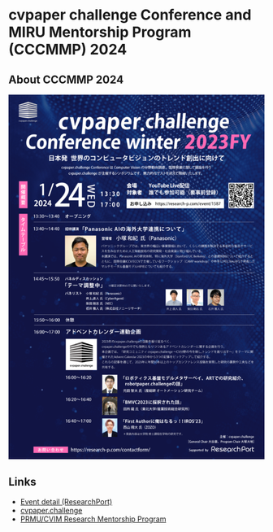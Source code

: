 # cvpaper challenge Conference and MIRU Mentorship Program (CCCMMP) 2024

## About CCCMMP 2024

![flyer](flyer_ccc_winter_2023fy_2301117_3-720x1024.png "flyer")

## Links

- [Event detail (ResearchPort)](https://research-p.com/event/1587)
- [cvpaper.challenge](https://xpaperchallenge.org/cv/)
- [PRMU/CVIM Research Mentorship Program](https://sites.google.com/view/prmu-rmp/)